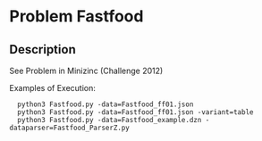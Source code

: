 # Problem Fastfood
## Description
See Problem in Minizinc (Challenge 2012)

Examples of Execution:
```
  python3 Fastfood.py -data=Fastfood_ff01.json
  python3 Fastfood.py -data=Fastfood_ff01.json -variant=table
  python3 Fastfood.py -data=Fastfood_example.dzn -dataparser=Fastfood_ParserZ.py
